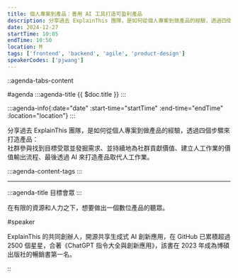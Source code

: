 ```yaml
---
title: 個人專案到產品：善用 AI 工具打造可盈利產品
description: 分享過去 ExplainThis 團隊，是如何從個人專案到做產品的經驗，透過四個步驟來打造產品 - 社群參與找到目標受眾並發掘需求、並持續地為社群貢獻價值、建立人工作業的價值輸出流程、最後透過 AI 來打造產品取代人工作業。
date: 2024-12-27
startTime: 10:05
endTime: 10:50
location: M
tags: ['frontend', 'backend', 'agile', 'product-design']
speakerCodes: ['pjwang']
---
```


::agenda-tabs-content
<!--議程資訊-->
#agenda
:::agenda-title
{{ $doc.title }}
:::

:::agenda-info{:date="date" :start-time="startTime" :end-time="endTime" :location="location"}
:::

<!--議程資訊(內容)-->
分享過去 ExplainThis 團隊，是如何從個人專案到做產品的經驗，透過四個步驟來打造產品：<br>
社群參與找到目標受眾並發掘需求、並持續地為社群貢獻價值、建立人工作業的價值輸出流程、最後透過 AI 來打造產品取代人工作業。

:::agenda-content-tags
:::

---

:::agenda-title
目標會眾
:::

<!--目標會眾(內容)-->
在有限的資源和人力之下，想要做出一個數位產品的聽眾。

<!--講者介紹-->
#speaker
<!--講者介紹(內容)-->
ExplainThis 的共同創辦人，開源共享生成式 AI 創新應用，在 GitHub 已累積超過 2500 個星星，合著《ChatGPT 指令大全與創新應用》，該書在 2023 年成為博碩出版社的暢銷書第一名。

::

